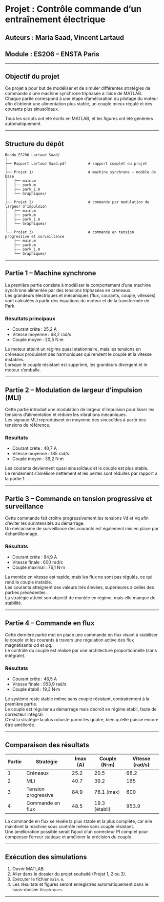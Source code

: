 # Projet : Contrôle commande d’un entraînement électrique  
## Auteurs : Maria Saad, Vincent Lartaud
## Module : ES206 – ENSTA Paris  

---

## Objectif du projet

Ce projet a pour but de modéliser et de simuler différentes stratégies de commande d’une machine synchrone triphasée à l’aide de MATLAB.  
Chaque partie correspond à une étape d’amélioration du pilotage du moteur afin d’obtenir une alimentation plus stable, un couple mieux régulé et des courants plus sinusoïdaux.

Tous les scripts ont été écrits en MATLAB, et les figures ont été générées automatiquement.

---

## Structure du dépôt

```plaintext
Rendu_ES206_Lartaud_Saad/
│
├── Rapport Lartaud Saad.pdf          # rapport complet du projet
│
├── Projet 1/                         # machine synchrone – modèle de base
│   ├── main.m
│   ├── park.m
│   ├── park_1.m
│   └── Graphiques/
│
├── Projet 2/                         # commande par modulation de largeur d’impulsion
│   ├── main.m
│   ├── park.m
│   ├── park_1.m
│   └── Graphiques/
│
└── Projet 3/                         # commande en tension progressive et surveillance
    ├── main.m
    ├── park.m
    ├── park_1.m
    └── Graphiques/
```

---

## Partie 1 – Machine synchrone

La première partie consiste à modéliser le comportement d’une machine synchrone alimentée par des tensions triphasées en créneaux.  
Les grandeurs électriques et mécaniques (flux, courants, couple, vitesses) sont calculées à partir des équations du moteur et de la transformée de Park.

### Résultats principaux
- Courant crête : 25,2 A  
- Vitesse moyenne : 68,2 rad/s  
- Couple moyen : 20,5 N·m  

Le moteur atteint un régime quasi stationnaire, mais les tensions en créneaux produisent des harmoniques qui rendent le couple et la vitesse instables.  
Lorsque le couple résistant est supprimé, les grandeurs divergent et le moteur s’emballe.

---

## Partie 2 – Modulation de largeur d’impulsion (MLI)

Cette partie introduit une modulation de largeur d’impulsion pour lisser les tensions d’alimentation et réduire les vibrations mécaniques.  
Les signaux MLI reproduisent en moyenne des sinusoïdes à partir des tensions de référence.

### Résultats
- Courant crête : 40,7 A  
- Vitesse moyenne : 185 rad/s  
- Couple moyen : 39,2 N·m  

Les courants deviennent quasi sinusoïdaux et le couple est plus stable.  
Le rendement s’améliore nettement et les pertes sont réduites par rapport à la partie 1.

---

## Partie 3 – Commande en tension progressive et surveillance

Cette commande fait croître progressivement les tensions Vd et Vq afin d’éviter les surintensités au démarrage.  
Un mécanisme de surveillance des courants est également mis en place par échantillonnage.

### Résultats
- Courant crête : 84,9 A  
- Vitesse finale : 600 rad/s  
- Couple maximal : 76,1 N·m  

La montée en vitesse est rapide, mais les flux ne sont pas régulés, ce qui rend le couple instable.  
Les courants atteignent des valeurs très élevées, supérieures à celles des parties précédentes.  
La stratégie atteint son objectif de montée en régime, mais elle manque de stabilité.

---

## Partie 4 – Commande en flux

Cette dernière partie met en place une commande en flux visant à stabiliser le couple et les courants à travers une régulation active des flux magnétisants φd et φq.  
Le contrôle du couple est réalisé par une architecture proportionnelle (sans intégrale).

### Résultats
- Courant crête : 48,5 A  
- Vitesse finale : 953,9 rad/s  
- Couple établi : 19,3 N·m  

Le système reste stable même sans couple résistant, contrairement à la première partie.  
Le couple est régulier au démarrage mais décroît en régime établi, faute de correcteur intégral.  
C’est la stratégie la plus robuste parmi les quatre, bien qu’elle puisse encore être améliorée.

---

## Comparaison des résultats

| Partie | Stratégie                  | Imax (A) | Couple (N·m) | Vitesse (rad/s) |
|---------|----------------------------|-----------|---------------|-----------------|
| 1       | Créneaux                   | 25.2      | 20.5          | 68.2            |
| 2       | MLI                        | 40.7      | 39.2          | 185             |
| 3       | Tension progressive        | 84.9      | 76.1 (max)    | 600             |
| 4       | Commande en flux           | 48.5      | 19.3 (établi) | 953.9           |

La commande en flux se révèle la plus stable et la plus complète, car elle maintient la machine sous contrôle même sans couple résistant.  
Une amélioration possible serait l’ajout d’un correcteur PI complet pour compenser l’erreur statique et améliorer la précision du couple.

---

## Exécution des simulations

1. Ouvrir MATLAB.  
2. Aller dans le dossier du projet souhaité (Projet 1, 2 ou 3).  
3. Exécuter le fichier `main.m`.  
4. Les résultats et figures seront enregistrés automatiquement dans le sous-dossier `Graphiques`.

---

